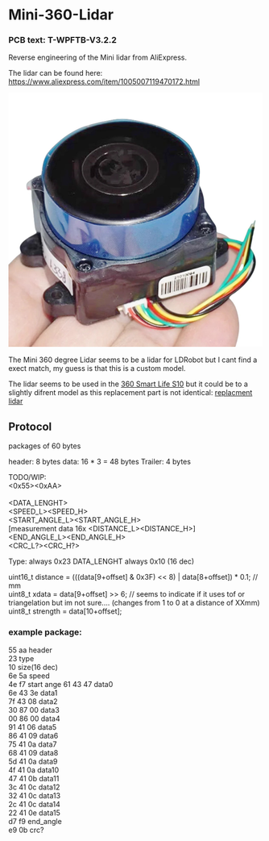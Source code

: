 # Mini-360-Lidar 
### PCB text: T-WPFTB-V3.2.2

Reverse engineering of the Mini lidar from AliExpress.

The lidar can be found here: https://www.aliexpress.com/item/1005007119470172.html

![LiDAR](doc/LiDAR.jpg)

The Mini 360 degree Lidar seems to be a lidar for LDRobot but I cant find a exect match, my guess is that this is a custom model.

The lidar seems to be used in the [360 Smart Life S10](https://smart.360.com/robot/s10.html) but it could be to a slightly difrent model as this replacement part is not identical: [replacment lidar](https://www.ep-mediastore-ab.de/360-s10-mini-lds-lidar-sensor-ld06-p-62332.html)

## Protocol
packages of 60 bytes



header: 8 bytes
data: 16 * 3 = 48 bytes
Trailer: 4 bytes

TODO/WIP:  
<0x55><0xAA>  
<TYPE>  
<DATA_LENGHT>  
<SPEED_L><SPEED_H>  
<START_ANGLE_L><START_ANGLE_H>  
[measurement data 16x  <DISTANCE_L><DISTANCE_H><INTENSITY>]  
<END_ANGLE_L><END_ANGLE_H>  
<CRC_L?><CRC_H?>  

Type: always 0x23
DATA_LENGHT always 0x10 (16 dec)

uint16_t distance = (((data[9+offset] & 0x3F) << 8) | data[8+offset]) * 0.1; // mm  
uint8_t xdata = data[9+offset] >> 6; // seems to indicate if it uses tof or triangelation but im not sure.... (changes from 1 to 0 at a distance of XXmm)  
uint8_t strength = data[10+offset];  

### example package:  
55 aa header  
23  type  
10 size(16 dec)  
6e 5a speed  
4e f7 start ange
61 43 47 data0  
6e 43 3e data1  
7f 43 08 data2  
30 87 00 data3  
00 86 00 data4  
91 41 06 data5  
86 41 09 data6  
75 41 0a data7  
68 41 09 data8  
5d 41 0a data9  
4f 41 0a data10  
47 41 0b data11  
3c 41 0c data12  
32 41 0c data13  
2c 41 0c data14  
22 41 0e data15  
d7 f9 end_angle  
e9 0b crc?  